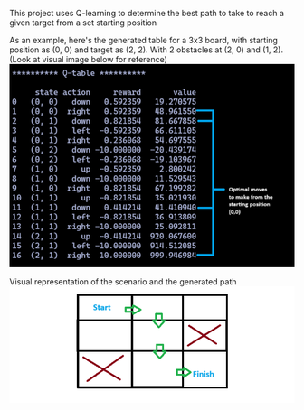 This project uses Q-learning to determine the best path to take to reach a given target from a set starting position

As an example, here's the generated table for a 3x3 board, with starting position as (0, 0) and target as (2, 2). With 2 obstacles at (2, 0) and (1, 2). (Look at visual image below for reference)
![](https://github.com/viviaaan/matrix_pathfinder_qlearning/blob/master/pathfinder.png)

Visual representation of the scenario and the generated path
![](https://github.com/viviaaan/matrix_pathfinder_qlearning/blob/master/pathfinding_visualized.png)
